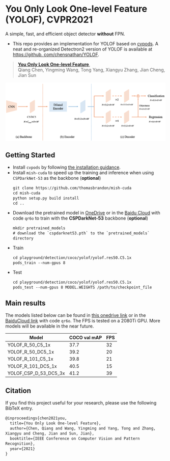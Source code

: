 # You Only Look One-level Feature (YOLOF), CVPR2021
A simple, fast, and efficient object detector **without** FPN.

- This repo provides an implementation for YOLOF based on [cvpods](https://github.com/Megvii-BaseDetection/cvpods). A neat and re-organized 
Detectron2 version of YOLOF is available at [https://github.
com/chensnathan/YOLOF](https://github.com/chensnathan/YOLOF).

> [**You Only Look One-level Feature**](https://arxiv.org/abs/2103.09460),            
> Qiang Chen, Yingming Wang, Tong Yang, Xiangyu Zhang, Jian Cheng, Jian Sun

![image](images/yolof.png)

## Getting Started

- Install `cvpods` by following [the installation guidance](README_cvpods.md).
- Install `mish-cuda` to speed up the training and inference when using `CSPDarkNet-53` as the backbone (**optional**)
    ```shell
    git clone https://github.com/thomasbrandon/mish-cuda
    cd mish-cuda
    python setup.py build install
    cd ..
    ```
- Download the pretrained model in [OneDrive](https://1drv.ms/u/s!AgM0VtBH3kV9imGxZX3n_TMQGtbP?e=YMgpGJ) or in the [Baidu Cloud](https://pan.baidu.com/s/1BSOncRYq6HeCQ8q2hrWowA) with code `qr6o` to train with the **CSPDarkNet-53** backbone (**optional**)
    ```shell
    mkdir pretrained_models
    # download the `cspdarknet53.pth` to the `pretrained_models` directory
    ```
- Train
    ```shell
    cd playground/detection/coco/yolof/yolof.res50.C5.1x
    pods_train --num-gpus 8
    ```
- Test
    ```shell
    cd playground/detection/coco/yolof/yolof.res50.C5.1x
    pods_test --num-gpus 8 MODEL.WEIGHTS /path/to/checkpoint_file
    ```
  
## Main results

The models listed below can be found in [this onedrive link](https://1drv.ms/u/s!AgM0VtBH3kV9imGxZX3n_TMQGtbP?e=YMgpGJ) or in the [BaiduCloud link](https://pan.baidu.com/s/1BSOncRYq6HeCQ8q2hrWowA) with code `qr6o`. The FPS is tested on a 2080Ti GPU.
More models will be available in the near future.

| Model                                     |  COCO val mAP |  FPS  |
|-------------------------------------------|---------------|-------|
| YOLOF_R_50_C5_1x                          |  37.7         |   32  |
| YOLOF_R_50_DC5_1x                         |  39.2         |   20  |
| YOLOF_R_101_C5_1x                         |  39.8         |   21  |
| YOLOF_R_101_DC5_1x                        |  40.5         |   15  |
| YOLOF_CSP_D_53_DC5_3x                     |  41.2         |   39  |


## Citation

If you find this project useful for your research, please use the following BibTeX entry.

    @inproceedings{chen2021you,
      title={You Only Look One-level Feature},
      author={Chen, Qiang and Wang, Yingming and Yang, Tong and Zhang, Xiangyu and Cheng, Jian and Sun, Jian},
      booktitle={IEEE Conference on Computer Vision and Pattern Recognition},
      year={2021}
    }